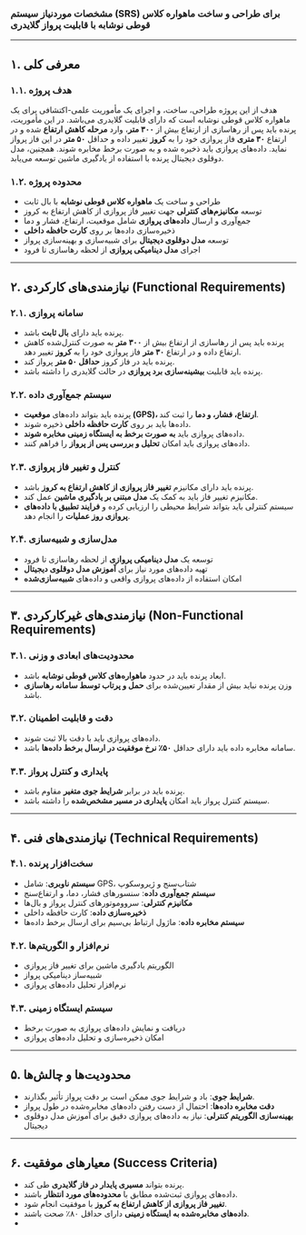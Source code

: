 ### **مشخصات موردنیاز سیستم (SRS) برای طراحی و ساخت ماهواره کلاس قوطی نوشابه با قابلیت پرواز گلایدری**  

---

## **۱. معرفی کلی**  
### **۱.۱. هدف پروژه**  
هدف از این پروژه طراحی، ساخت، و اجرای یک مأموریت علمی-اکتشافی برای یک ماهواره کلاس قوطی نوشابه است که دارای قابلیت گلایدری می‌باشد. در این مأموریت، پرنده باید پس از رهاسازی از ارتفاع بیش از **۳۰۰ متر**، وارد **مرحله کاهش ارتفاع** شده و در ارتفاع **۳۰ متری** فاز پروازی خود را به **کروز** تغییر داده و حداقل **۵۰ متر** در این فاز پرواز نماید. داده‌های پروازی باید ذخیره شده و به صورت برخط مخابره شوند. همچنین، مدل دوقلوی دیجیتال پرنده با استفاده از یادگیری ماشین توسعه می‌یابد.  

### **۱.۲. محدوده پروژه**  
- طراحی و ساخت یک **ماهواره کلاس قوطی نوشابه** با بال ثابت  
- توسعه **مکانیزم‌های کنترلی** جهت تغییر فاز پروازی از کاهش ارتفاع به کروز  
- جمع‌آوری و ارسال **داده‌های پروازی** شامل موقعیت، ارتفاع، فشار و دما  
- ذخیره‌سازی داده‌ها بر روی **کارت حافظه داخلی**  
- توسعه **مدل دوقلوی دیجیتال** برای شبیه‌سازی و بهینه‌سازی پرواز  
- اجرای **مدل دینامیکی پروازی** از لحظه رهاسازی تا فرود  

---

## **۲. نیازمندی‌های کارکردی (Functional Requirements)**  
### **۲.۱. سامانه پروازی**  
- پرنده باید دارای **بال ثابت** باشد.  
- پرنده باید پس از رهاسازی از ارتفاع بیش از **۳۰۰ متر** به صورت کنترل‌شده کاهش ارتفاع داده و در ارتفاع **۳۰ متر** فاز پروازی خود را به **کروز** تغییر دهد.  
- پرنده باید در فاز کروز **حداقل ۵۰ متر** پرواز کند.  
- پرنده باید قابلیت **بیشینه‌سازی برد پروازی** در حالت گلایدری را داشته باشد.  

### **۲.۲. سیستم جمع‌آوری داده**  
- پرنده باید بتواند داده‌های **موقعیت (GPS)، ارتفاع، فشار، و دما** را ثبت کند.  
- داده‌ها باید بر روی **کارت حافظه داخلی** ذخیره شوند.  
- داده‌های پروازی باید **به صورت برخط به ایستگاه زمینی مخابره شوند**.  
- داده‌های پروازی باید امکان **تحلیل و بررسی پس از پرواز** را فراهم کنند.  

### **۲.۳. کنترل و تغییر فاز پروازی**  
- پرنده باید دارای مکانیزم **تغییر فاز پروازی از کاهش ارتفاع به کروز** باشد.  
- مکانیزم تغییر فاز باید به کمک یک **مدل مبتنی بر یادگیری ماشین** عمل کند.  
- سیستم کنترلی باید بتواند شرایط محیطی را ارزیابی کرده و **فرایند تطبیق با داده‌های پروازی روز عملیات** را انجام دهد.  

### **۲.۴. مدل‌سازی و شبیه‌سازی**  
- توسعه یک **مدل دینامیکی پروازی** از لحظه رهاسازی تا فرود  
- تهیه داده‌های مورد نیاز برای **آموزش مدل دوقلوی دیجیتال**  
- امکان استفاده از داده‌های پروازی واقعی و داده‌های **شبیه‌سازی‌شده**  

---

## **۳. نیازمندی‌های غیرکارکردی (Non-Functional Requirements)**  
### **۳.۱. محدودیت‌های ابعادی و وزنی**  
- ابعاد پرنده باید در حدود **ماهواره‌های کلاس قوطی نوشابه** باشد.  
- وزن پرنده نباید بیش از مقدار تعیین‌شده برای **حمل و پرتاب توسط سامانه رهاسازی** باشد.  

### **۳.۲. دقت و قابلیت اطمینان**  
- داده‌های پروازی باید با دقت بالا ثبت شوند.  
- سامانه مخابره داده باید دارای حداقل **۵۰٪ نرخ موفقیت در ارسال برخط داده‌ها** باشد.  

### **۳.۳. پایداری و کنترل پرواز**  
- پرنده باید در برابر **شرایط جوی متغیر** مقاوم باشد.  
- سیستم کنترل پرواز باید امکان **پایداری در مسیر مشخص‌شده** را داشته باشد.  

---

## **۴. نیازمندی‌های فنی (Technical Requirements)**  
### **۴.۱. سخت‌افزار پرنده**  
- **سیستم ناوبری**: شامل GPS، شتاب‌سنج و ژیروسکوپ  
- **سیستم جمع‌آوری داده**: سنسورهای فشار، دما، و ارتفاع‌سنج  
- **مکانیزم کنترلی**: سرووموتورهای کنترل پرواز و بال‌ها  
- **ذخیره‌سازی داده**: کارت حافظه داخلی  
- **سیستم مخابره داده**: ماژول ارتباط بی‌سیم برای ارسال برخط داده‌ها  

### **۴.۲. نرم‌افزار و الگوریتم‌ها**  
- الگوریتم یادگیری ماشین برای تغییر فاز پروازی  
- شبیه‌ساز دینامیکی پرواز  
- نرم‌افزار تحلیل داده‌های پروازی  

### **۴.۳. سیستم ایستگاه زمینی**  
- دریافت و نمایش داده‌های پروازی به صورت برخط  
- امکان ذخیره‌سازی و تحلیل داده‌های پروازی  

---

## **۵. محدودیت‌ها و چالش‌ها**  
- **شرایط جوی**: باد و شرایط جوی ممکن است بر دقت پرواز تأثیر بگذارند.  
- **دقت مخابره داده‌ها**: احتمال از دست رفتن داده‌های مخابره‌شده در طول پرواز  
- **بهینه‌سازی الگوریتم کنترلی**: نیاز به داده‌های پروازی دقیق برای آموزش مدل دوقلوی دیجیتال  

---

## **۶. معیارهای موفقیت (Success Criteria)**  
- پرنده بتواند **مسیری پایدار در فاز گلایدری** طی کند.  
- داده‌های پروازی ثبت‌شده مطابق با **محدوده‌های مورد انتظار** باشند.  
- **تغییر فاز پروازی از کاهش ارتفاع به کروز** با موفقیت انجام شود.  
- **داده‌های مخابره‌شده به ایستگاه زمینی** دارای حداقل ۸۰٪ صحت باشند.
- 
